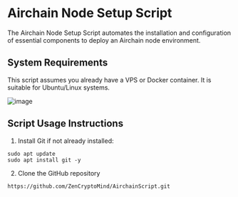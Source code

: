 # Airchain Node Setup Script
The Airchain Node Setup Script automates the installation and configuration of essential components to deploy an Airchain node environment.

## System Requirements

This script assumes you already have a VPS or Docker container. It is suitable for Ubuntu/Linux systems.

![image](https://github.com/ZenCryptoMind/AirchainScript/assets/173910157/ce142925-2db7-4521-988b-29e3eb4342f0)


## Script Usage Instructions

1. Install Git if not already installed:
```
sudo apt update
sudo apt install git -y
```

2. Clone the GitHub repository
```
https://github.com/ZenCryptoMind/AirchainScript.git
```

